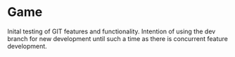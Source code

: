 # Game
Inital testing of GIT features and functionality.
Intention of using the dev branch for new development until such a time as there is concurrent feature development.
